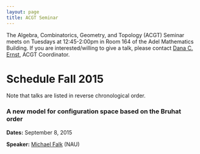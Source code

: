 ```yaml
---
layout: page
title: ACGT Seminar
---
```


The Algebra, Combinatorics, Geometry, and Topology (ACGT) Seminar meets on Tuesdays at 12:45-2:00pm in Room 164 of the Adel Mathematics Building. If you are interested/willing to give a talk, please contact [Dana C. Ernst](http://dcernst.github.io), ACGT Coordinator.

# Schedule Fall 2015 #

Note that talks are listed in reverse chronological order.

### A new model for configuration space based on the Bruhat order ###

**Dates:** September 8, 2015

**Speaker:** [Michael Falk](https://www.cefns.nau.edu/~falk/) (NAU)
